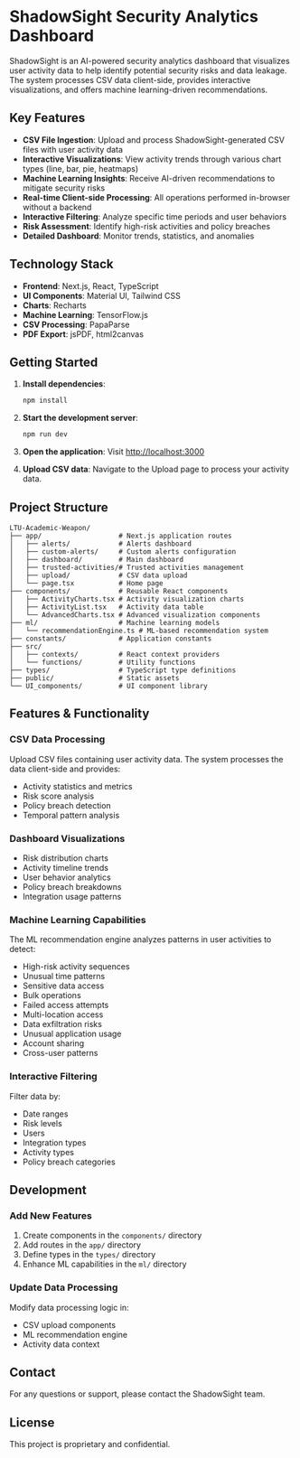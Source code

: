 # ShadowSight Security Analytics Dashboard

ShadowSight is an AI-powered security analytics dashboard that visualizes user activity data to help identify potential security risks and data leakage. The system processes CSV data client-side, provides interactive visualizations, and offers machine learning-driven recommendations.

## Key Features

- **CSV File Ingestion**: Upload and process ShadowSight-generated CSV files with user activity data
- **Interactive Visualizations**: View activity trends through various chart types (line, bar, pie, heatmaps)
- **Machine Learning Insights**: Receive AI-driven recommendations to mitigate security risks
- **Real-time Client-side Processing**: All operations performed in-browser without a backend
- **Interactive Filtering**: Analyze specific time periods and user behaviors
- **Risk Assessment**: Identify high-risk activities and policy breaches
- **Detailed Dashboard**: Monitor trends, statistics, and anomalies

## Technology Stack

- **Frontend**: Next.js, React, TypeScript
- **UI Components**: Material UI, Tailwind CSS
- **Charts**: Recharts
- **Machine Learning**: TensorFlow.js
- **CSV Processing**: PapaParse
- **PDF Export**: jsPDF, html2canvas

## Getting Started

1. **Install dependencies**:
   ```bash
   npm install
   ```

2. **Start the development server**:
   ```bash
   npm run dev
   ```

3. **Open the application**: Visit [http://localhost:3000](http://localhost:3000)

4. **Upload CSV data**: Navigate to the Upload page to process your activity data.

## Project Structure

```
LTU-Academic-Weapon/
├── app/                   # Next.js application routes
│   ├── alerts/            # Alerts dashboard
│   ├── custom-alerts/     # Custom alerts configuration
│   ├── dashboard/         # Main dashboard
│   ├── trusted-activities/# Trusted activities management
│   ├── upload/            # CSV data upload
│   └── page.tsx           # Home page
├── components/            # Reusable React components
│   ├── ActivityCharts.tsx # Activity visualization charts
│   ├── ActivityList.tsx   # Activity data table
│   └── AdvancedCharts.tsx # Advanced visualization components
├── ml/                    # Machine learning models
│   └── recommendationEngine.ts # ML-based recommendation system
├── constants/             # Application constants
├── src/
│   ├── contexts/          # React context providers
│   └── functions/         # Utility functions
├── types/                 # TypeScript type definitions
├── public/                # Static assets
└── UI_components/         # UI component library
```

## Features & Functionality

### CSV Data Processing

Upload CSV files containing user activity data. The system processes the data client-side and provides:

- Activity statistics and metrics
- Risk score analysis
- Policy breach detection
- Temporal pattern analysis

### Dashboard Visualizations

- Risk distribution charts
- Activity timeline trends
- User behavior analytics
- Policy breach breakdowns
- Integration usage patterns

### Machine Learning Capabilities

The ML recommendation engine analyzes patterns in user activities to detect:

- High-risk activity sequences
- Unusual time patterns
- Sensitive data access
- Bulk operations
- Failed access attempts
- Multi-location access
- Data exfiltration risks
- Unusual application usage
- Account sharing
- Cross-user patterns

### Interactive Filtering

Filter data by:
- Date ranges
- Risk levels
- Users
- Integration types
- Activity types
- Policy breach categories

## Development

### Add New Features

1. Create components in the `components/` directory
2. Add routes in the `app/` directory
3. Define types in the `types/` directory
4. Enhance ML capabilities in the `ml/` directory

### Update Data Processing

Modify data processing logic in:
- CSV upload components
- ML recommendation engine
- Activity data context

## Contact

For any questions or support, please contact the ShadowSight team.

## License

This project is proprietary and confidential.
